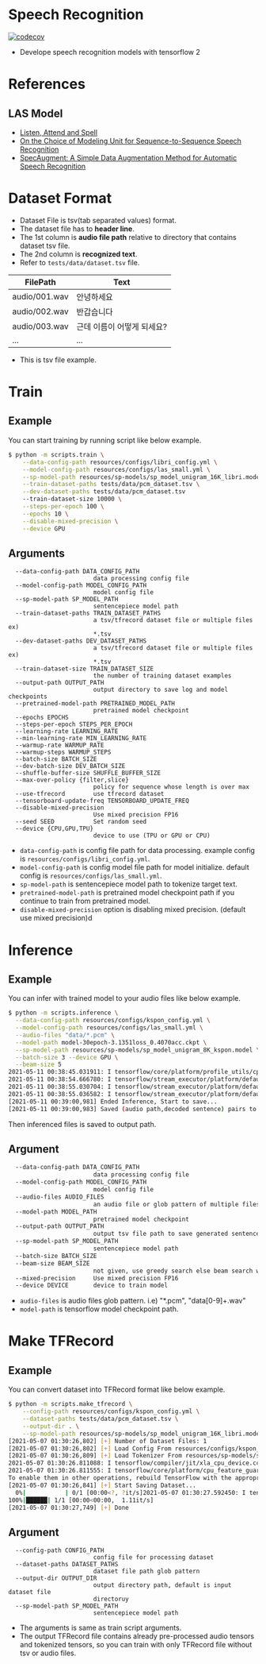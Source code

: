 # Speech Recognition

[![codecov](https://codecov.io/gh/cosmoquester/speech-recognition/branch/master/graph/badge.svg?token=veHoLRzJum)](https://codecov.io/gh/cosmoquester/speech-recognition)

- Develope speech recognition models with tensorflow 2

# References

## LAS Model

- [Listen, Attend and Spell](https://arxiv.org/abs/1508.01211)
- [On the Choice of Modeling Unit for Sequence-to-Sequence Speech Recognition](https://arxiv.org/abs/1902.01955)
- [SpecAugment: A Simple Data Augmentation Method for Automatic Speech Recognition](https://arxiv.org/abs/1904.08779v3)

# Dataset Format

- Dataset File is tsv(tab separated values) format.
- The dataset file has to **header line**.
- The 1st column is **audio file path** relative to directory that contains dataset tsv file.
- The 2nd column is **recognized text**.
- Refer to `tests/data/dataset.tsv` file.

FilePath | Text
---|---
audio/001.wav | 안녕하세요
audio/002.wav | 반갑습니다
audio/003.wav | 근데 이름이 어떻게 되세요?
... | ...
- This is tsv file example.

# Train

## Example

You can start training by running script like below example.
```sh
$ python -m scripts.train \
    --data-config-path resources/configs/libri_config.yml \
    --model-config-path resources/configs/las_small.yml \
    --sp-model-path resources/sp-models/sp_model_unigram_16K_libri.model \
    --train-dataset-paths tests/data/pcm_dataset.tsv \
    --dev-dataset-paths tests/data/pcm_dataset.tsv
    --train-dataset-size 10000 \
    --steps-per-epoch 100 \
    --epochs 10 \
    --disable-mixed-precision \
    --device GPU
```

## Arguments

```text
  --data-config-path DATA_CONFIG_PATH
                        data processing config file
  --model-config-path MODEL_CONFIG_PATH
                        model config file
  --sp-model-path SP_MODEL_PATH
                        sentencepiece model path
  --train-dataset-paths TRAIN_DATASET_PATHS
                        a tsv/tfrecord dataset file or multiple files ex)
                        *.tsv
  --dev-dataset-paths DEV_DATASET_PATHS
                        a tsv/tfrecord dataset file or multiple files ex)
                        *.tsv
  --train-dataset-size TRAIN_DATASET_SIZE
                        the number of training dataset examples
  --output-path OUTPUT_PATH
                        output directory to save log and model checkpoints
  --pretrained-model-path PRETRAINED_MODEL_PATH
                        pretrained model checkpoint
  --epochs EPOCHS
  --steps-per-epoch STEPS_PER_EPOCH
  --learning-rate LEARNING_RATE
  --min-learning-rate MIN_LEARNING_RATE
  --warmup-rate WARMUP_RATE
  --warmup-steps WARMUP_STEPS
  --batch-size BATCH_SIZE
  --dev-batch-size DEV_BATCH_SIZE
  --shuffle-buffer-size SHUFFLE_BUFFER_SIZE
  --max-over-policy {filter,slice}
                        policy for sequence whose length is over max
  --use-tfrecord        use tfrecord dataset
  --tensorboard-update-freq TENSORBOARD_UPDATE_FREQ
  --disable-mixed-precision
                        Use mixed precision FP16
  --seed SEED           Set random seed
  --device {CPU,GPU,TPU}
                        device to use (TPU or GPU or CPU)
```
- `data-config-path` is config file path for data processing. example config is `resources/configs/libri_config.yml`.
- `model-config-path` is config model file path for model initialize. default config is `resources/configs/las_small.yml`.
- `sp-model-path` is sentencepiece model path to tokenize target text.
- `pretrained-model-path` is pretrained model checkpoint path if you continue to train from pretrained model.
- `disable-mixed-precision` option is disabling mixed precision. (default use mixed precision)d

# Inference

## Example

You can infer with trained model to your audio files like below example.
```sh
$ python -m scripts.inference \
  --data-config-path resources/configs/kspon_config.yml \
  --model-config-path resources/configs/las_small.yml \
  --audio-files "data/*.pcm" \
  --model-path model-30epoch-3.1351loss_0.4070acc.ckpt \
  --sp-model-path resources/sp-models/sp_model_unigram_8K_kspon.model \
  --batch-size 3 --device GPU \
  --beam-size 5
2021-05-11 00:38:45.031911: I tensorflow/core/platform/profile_utils/cpu_utils.cc:112] CPU Frequency: 2198800000 Hz
2021-05-11 00:38:54.666780: I tensorflow/stream_executor/platform/default/dso_loader.cc:49] Successfully opened dynamic library libcublas.so.11
2021-05-11 00:38:55.030704: I tensorflow/stream_executor/platform/default/dso_loader.cc:49] Successfully opened dynamic library libcublasLt.so.11
2021-05-11 00:38:55.036582: I tensorflow/stream_executor/platform/default/dso_loader.cc:49] Successfully opened dynamic library libcudnn.so.8
[2021-05-11 00:39:00,981] Ended Inference, Start to save...
[2021-05-11 00:39:00,983] Saved (audio path,decoded sentence) pairs to output.tsv
```
Then inferenced files is saved to output path.

## Argument

```sh
  --data-config-path DATA_CONFIG_PATH
                        data processing config file
  --model-config-path MODEL_CONFIG_PATH
                        model config file
  --audio-files AUDIO_FILES
                        an audio file or glob pattern of multiple files ex) *.pcm
  --model-path MODEL_PATH
                        pretrained model checkpoint
  --output-path OUTPUT_PATH
                        output tsv file path to save generated sentences
  --sp-model-path SP_MODEL_PATH
                        sentencepiece model path
  --batch-size BATCH_SIZE
  --beam-size BEAM_SIZE
                        not given, use greedy search else beam search with this value as beam size
  --mixed-precision     Use mixed precision FP16
  --device DEVICE       device to train model
```
- ``audio-files`` is audio files glob pattern. i.e) "*.pcm", "data[0-9]+.wav"
- ``model-path`` is tensorflow model checkpoint path.

# Make TFRecord

## Example

You can convert dataset into TFRecord format like below example.
```sh
$ python -m scripts.make_tfrecord \
    --config-path resources/configs/kspon_config.yml \
    --dataset-paths tests/data/pcm_dataset.tsv \
    --output-dir . \
    --sp-model-path resources/sp-models/sp_model_unigram_16K_libri.model
[2021-05-07 01:30:26,802] [+] Number of Dataset Files: 1
[2021-05-07 01:30:26,802] [+] Load Config From resources/configs/kspon_config.yml
[2021-05-07 01:30:26,809] [+] Load Tokenizer From resources/sp-models/sp_model_unigram_16K_libri.model
2021-05-07 01:30:26.811088: I tensorflow/compiler/jit/xla_cpu_device.cc:41] Not creating XLA devices, tf_xla_enable_xla_devices not set
2021-05-07 01:30:26.811555: I tensorflow/core/platform/cpu_feature_guard.cc:142] This TensorFlow binary is optimized with oneAPI Deep Neural Network Library (oneDNN) to use the following CPU instructions in performance-critical operations:  AVX2 FMA
To enable them in other operations, rebuild TensorFlow with the appropriate compiler flags.
[2021-05-07 01:30:26,841] [+] Start Saving Dataset...
  0%|           | 0/1 [00:00<?, ?it/s]2021-05-07 01:30:27.592450: I tensorflow/compiler/mlir/mlir_graph_optimization_pass.cc:116] None of the MLIR optimization passes are enabled (registered 2)
100%|██████| 1/1 [00:00<00:00,  1.11it/s]
[2021-05-07 01:30:27,749] [+] Done
```

## Argument

```text
  --config-path CONFIG_PATH
                        config file for processing dataset
  --dataset-paths DATASET_PATHS
                        dataset file path glob pattern
  --output-dir OUTPUT_DIR
                        output directory path, default is input dataset file
                        directoruy
  --sp-model-path SP_MODEL_PATH
                        sentencepiece model path
```
- The arguments is same as train script arguments.
- The output TFRecord file contains already pre-processed audio tensors and tokenized tensors, so you can train with only TFRecord file without tsv or audio files.
